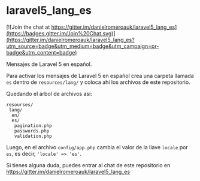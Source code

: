 # laravel5_lang_es

[![Join the chat at https://gitter.im/danielromeroauk/laravel5_lang_es](https://badges.gitter.im/Join%20Chat.svg)](https://gitter.im/danielromeroauk/laravel5_lang_es?utm_source=badge&utm_medium=badge&utm_campaign=pr-badge&utm_content=badge)

Mensajes de Laravel 5 en español.

Para activar los mensajes de Laravel 5 en español crea una carpeta llamada <code>es</code> dentro de <code>resources/lang/</code> y coloca ahí los archivos de este repositorio.

Quedando el árbol de archivos así:
```
resourses/
 lang/
  en/
  es/
   pagination.php
   passwords.php
   validation.php
```

Luego, en el archivo <code>config/app.php</code> cambia el valor de la llave <code>locale</code> por <code>es</code>, es decir, <code>'locale' => 'es'</code>.
 
Si tienes alguna duda, puedes entrar al chat de este repositorio en https://gitter.im/danielromeroauk/laravel5_lang_es
